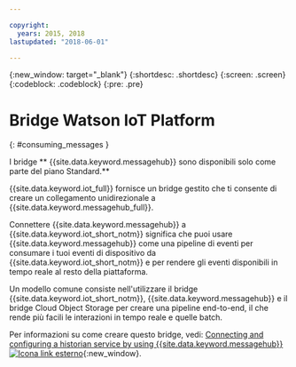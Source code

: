 ```yaml
---

copyright:
  years: 2015, 2018
lastupdated: "2018-06-01"

---
```


{:new_window: target="_blank"}
{:shortdesc: .shortdesc}
{:screen: .screen}
{:codeblock: .codeblock}
{:pre: .pre}


# Bridge Watson IoT Platform
{: #consuming_messages }

I bridge ** {{site.data.keyword.messagehub}} sono disponibili solo come parte del piano Standard.**
<br/>

{{site.data.keyword.iot_full}} fornisce un bridge gestito che ti consente di creare un collegamento unidirezionale a {{site.data.keyword.messagehub_full}}.

Connettere {{site.data.keyword.messagehub}} a {{site.data.keyword.iot_short_notm}} significa che puoi usare {{site.data.keyword.messagehub}} come una pipeline di eventi per consumare i tuoi eventi di dispositivo da {{site.data.keyword.iot_short_notm}} e per rendere gli eventi disponibili in tempo reale al resto della piattaforma. 

Un modello comune consiste nell'utilizzare il bridge {{site.data.keyword.iot_short_notm}}, {{site.data.keyword.messagehub}} e il bridge Cloud Object Storage per creare una pipeline end-to-end, il che rende più facili le interazioni in tempo reale e quelle batch.

Per informazioni su come creare questo bridge, vedi: [Connecting and configuring a historian service by using {{site.data.keyword.messagehub}}  ![Icona link esterno](../../icons/launch-glyph.svg "Icona link esterno")](/docs/services/IoT/message_hub.html){:new_window}.






